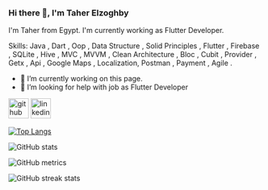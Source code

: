 ### Hi there 👋, I'm Taher Elzoghby
I'm Taher from Egypt. I'm currently working as Flutter Developer.

Skills:  Java , Dart , Oop , Data Structure , Solid Principles , Flutter , Firebase , SQLite , Hive , MVC , MVVM , Clean Architecture , Bloc , Cubit , Provider , Getx , Api , Google Maps , Localization, Postman , Payment , Agile .

- 🔭 I’m currently working on this page. 
- 🤔 I’m looking for help with job as Flutter Developer 


[<img src='https://cdn.jsdelivr.net/npm/simple-icons@3.0.1/icons/github.svg' alt='github' height='40'>](https://github.com/taherElzoghby27)  [<img src='https://cdn.jsdelivr.net/npm/simple-icons@3.0.1/icons/linkedin.svg' alt='linkedin' height='40'>](https://www.linkedin.com/in/https://www.linkedin.com/in/taher-elzoghby-99499b231//)  

[![Top Langs](https://github-readme-stats.vercel.app/api/top-langs/?username=taherElzoghby27)](https://github.com/anuraghazra/github-readme-stats)

![GitHub stats](https://github-readme-stats.vercel.app/api?username=taherElzoghby27&show_icons=true)  

![GitHub metrics](https://metrics.lecoq.io/taherElzoghby27)  

![GitHub streak stats](https://streak-stats.demolab.com/?user=taherElzoghby27)  

